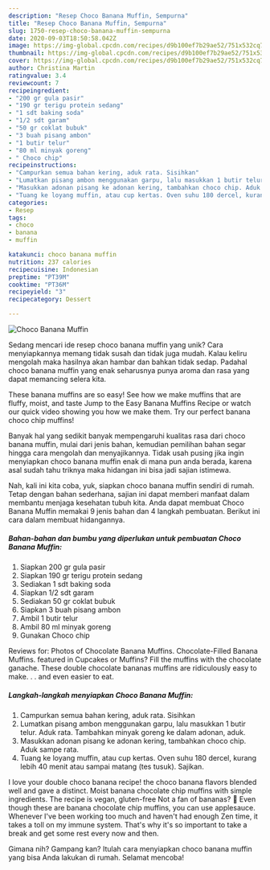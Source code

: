 ```yaml
---
description: "Resep Choco Banana Muffin, Sempurna"
title: "Resep Choco Banana Muffin, Sempurna"
slug: 1750-resep-choco-banana-muffin-sempurna
date: 2020-09-03T18:50:58.042Z
image: https://img-global.cpcdn.com/recipes/d9b100ef7b29ae52/751x532cq70/choco-banana-muffin-foto-resep-utama.jpg
thumbnail: https://img-global.cpcdn.com/recipes/d9b100ef7b29ae52/751x532cq70/choco-banana-muffin-foto-resep-utama.jpg
cover: https://img-global.cpcdn.com/recipes/d9b100ef7b29ae52/751x532cq70/choco-banana-muffin-foto-resep-utama.jpg
author: Christina Martin
ratingvalue: 3.4
reviewcount: 7
recipeingredient:
- "200 gr gula pasir"
- "190 gr terigu protein sedang"
- "1 sdt baking soda"
- "1/2 sdt garam"
- "50 gr coklat bubuk"
- "3 buah pisang ambon"
- "1 butir telur"
- "80 ml minyak goreng"
- " Choco chip"
recipeinstructions:
- "Campurkan semua bahan kering, aduk rata. Sisihkan"
- "Lumatkan pisang ambon menggunakan garpu, lalu masukkan 1 butir telur. Aduk rata. Tambahkan minyak goreng ke dalam adonan, aduk."
- "Masukkan adonan pisang ke adonan kering, tambahkan choco chip. Aduk sampe rata."
- "Tuang ke loyang muffin, atau cup kertas. Oven suhu 180 dercel, kurang lebih 40 menit atau sampai matang (tes tusuk). Sajikan."
categories:
- Resep
tags:
- choco
- banana
- muffin

katakunci: choco banana muffin 
nutrition: 237 calories
recipecuisine: Indonesian
preptime: "PT39M"
cooktime: "PT36M"
recipeyield: "3"
recipecategory: Dessert

---
```



![Choco Banana Muffin](https://img-global.cpcdn.com/recipes/d9b100ef7b29ae52/751x532cq70/choco-banana-muffin-foto-resep-utama.jpg)

Sedang mencari ide resep choco banana muffin yang unik? Cara menyiapkannya memang tidak susah dan tidak juga mudah. Kalau keliru mengolah maka hasilnya akan hambar dan bahkan tidak sedap. Padahal choco banana muffin yang enak seharusnya punya aroma dan rasa yang dapat memancing selera kita.

These banana muffins are so easy! See how we make muffins that are fluffy, moist, and taste Jump to the Easy Banana Muffins Recipe or watch our quick video showing you how we make them. Try our perfect banana choco chip muffins!

Banyak hal yang sedikit banyak mempengaruhi kualitas rasa dari choco banana muffin, mulai dari jenis bahan, kemudian pemilihan bahan segar hingga cara mengolah dan menyajikannya. Tidak usah pusing jika ingin menyiapkan choco banana muffin enak di mana pun anda berada, karena asal sudah tahu triknya maka hidangan ini bisa jadi sajian istimewa.


Nah, kali ini kita coba, yuk, siapkan choco banana muffin sendiri di rumah. Tetap dengan bahan sederhana, sajian ini dapat memberi manfaat dalam membantu menjaga kesehatan tubuh kita. Anda dapat membuat Choco Banana Muffin memakai 9 jenis bahan dan 4 langkah pembuatan. Berikut ini cara dalam membuat hidangannya.

<!--inarticleads1-->

##### Bahan-bahan dan bumbu yang diperlukan untuk pembuatan Choco Banana Muffin:

1. Siapkan 200 gr gula pasir
1. Siapkan 190 gr terigu protein sedang
1. Sediakan 1 sdt baking soda
1. Siapkan 1/2 sdt garam
1. Sediakan 50 gr coklat bubuk
1. Siapkan 3 buah pisang ambon
1. Ambil 1 butir telur
1. Ambil 80 ml minyak goreng
1. Gunakan  Choco chip


Reviews for: Photos of Chocolate Banana Muffins. Chocolate-Filled Banana Muffins. featured in Cupcakes or Muffins? Fill the muffins with the chocolate ganache. These double chocolate bananas muffins are ridiculously easy to make. . . and even easier to eat. 

<!--inarticleads2-->

##### Langkah-langkah menyiapkan Choco Banana Muffin:

1. Campurkan semua bahan kering, aduk rata. Sisihkan
1. Lumatkan pisang ambon menggunakan garpu, lalu masukkan 1 butir telur. Aduk rata. Tambahkan minyak goreng ke dalam adonan, aduk.
1. Masukkan adonan pisang ke adonan kering, tambahkan choco chip. Aduk sampe rata.
1. Tuang ke loyang muffin, atau cup kertas. Oven suhu 180 dercel, kurang lebih 40 menit atau sampai matang (tes tusuk). Sajikan.


I love your double choco banana recipe! the choco banana flavors blended well and gave a distinct. Moist banana chocolate chip muffins with simple ingredients. The recipe is vegan, gluten-free Not a fan of bananas? 🍌 Even though these are banana chocolate chip muffins, you can use applesauce. Whenever I&#39;ve been working too much and haven&#39;t had enough Zen time, it takes a toll on my immune system. That&#39;s why it&#39;s so important to take a break and get some rest every now and then. 

Gimana nih? Gampang kan? Itulah cara menyiapkan choco banana muffin yang bisa Anda lakukan di rumah. Selamat mencoba!
